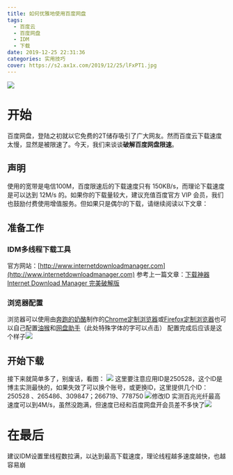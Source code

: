 ```yaml
---
title: 如何优雅地使用百度网盘
tags:
  - 百度云
  - 百度网盘
  - IDM
  - 下载
date: 2019-12-25 22:31:36
categories: 实用技巧
cover: https://s2.ax1x.com/2019/12/25/lFxPT1.jpg
---
```

![](https://s2.ax1x.com/2019/12/25/lFxPT1.jpg)
# 开始
百度网盘，登陆之初就以它免费的2T储存吸引了广大网友。然而百度云下载速度太慢，显然是被限速了。今天，我们来谈谈**破解百度网盘限速**。
## 声明
使用的宽带是电信100M，百度限速后的下载速度只有 150KB/s，而理论下载速度是可以达到 12M/s 的。如果你的下载量较大，建议充值百度官方 VIP 会员，我们也鼓励付费使用增值服务。但如果只是偶尔的下载，请继续阅读以下文章：
## 准备工作
### IDM多线程下载工具
官方网站：[http://www.internetdownloadmanager.com](http://www.internetdownloadmanager.com)
参考上一篇文章：[下载神器 Internet Download Manager 完美破解版](https://abudu.ml/internetdownloadmanager/)
### 浏览器配置
浏览器可以使用由[奔跑的奶酪](www.runningcheese.com)制作的[Chrome定制浏览器](www.lanzous.com/b851998)或[Firefox定制浏览器](www.lanzous.com/b851982)也可以自己配置[油猴](http://www.tampermonkey.net)和[网盘助手](https://www.runningcheese.com/go?url=https://greasyfork.org/zh-CN/scripts/378301)（此处特殊字体的字可以点击）
配置完成后应该是这个样子![](https://i.loli.net/2019/12/26/umZAzC6jLp5Y1O4.png)
## 开始下载
接下来就简单多了，别废话，看图：
![](https://i.loli.net/2019/12/26/MXF51YCGHuWzBj3.gif)
这里要注意应用ID是250528，这个ID是博主实测最快的，如果失效了可以换个账号，或更换ID，这里提供几个ID：250528 、265486、309847；266719、778750
![修改ID](https://i.loli.net/2019/12/26/SlQoycKIiW1ELRp.png)
实测百兆光纤最高速度可以到4M/s，虽然没跑满，但速度已经和百度网盘开会员差不多快了![](https://i.loli.net/2019/12/26/6Yn2lvsjA48NhaS.png)
# 在最后
建议IDM设置里线程数拉满，以达到最高下载速度，理论线程越多速度越快，也越容易崩
